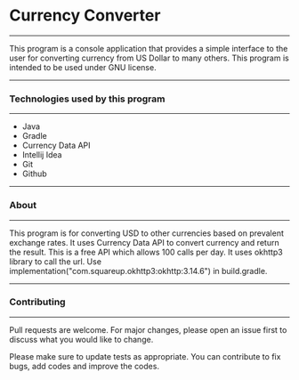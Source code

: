 # **Currency Converter**

________________________________________________________________________________________________________________________________
This program is a console application that provides a simple interface to the user for converting currency from US
Dollar to many others. This program is intended to be used under GNU license.
________________________________________________________________________________________________________________________________

### Technologies used by this program

________________________________________________________________________________________________________________________________

* Java
* Gradle
* Currency Data API
* Intellij Idea
* Git
* Github

________________________________________________________________________________________________________________________________

### About

________________________________________________________________________________________________________________________________
This program is for converting USD to other currencies based on prevalent exchange rates. It uses Currency Data API to
convert currency and return the result. This is a free API which allows 100 calls per day. It uses okhttp3
library to call the url. Use implementation("com.squareup.okhttp3:okhttp:3.14.6") in build.gradle.
________________________________________________________________________________________________________________________________

### Contributing
________________________________________________________________________________________________________________________________
Pull requests are welcome. For major changes, please open an issue first to discuss what you would like to change.

Please make sure to update tests as appropriate. You can contribute to fix bugs, add codes and improve the codes. 


